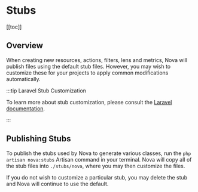 # Stubs

[[toc]]

## Overview

When creating new resources, actions, filters, lens and metrics, Nova will publish files using the default stub files. However, you may wish to customize these for your projects to apply common modifications automatically.

:::tip Laravel Stub Customization

To learn more about stub customization, please consult the [Laravel documentation](https://laravel.com/docs/master/artisan#stub-customization).

:::

## Publishing Stubs

To publish the stubs used by Nova to generate various classes, run the `php artisan nova:stubs` Artisan command in your terminal. Nova will copy all of the stub files into `./stubs/nova`, where you may then customize the files.

If you do not wish to customize a particular stub, you may delete the stub and Nova will continue to use the default.
